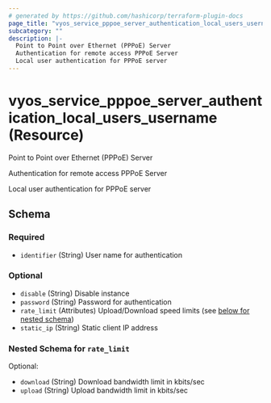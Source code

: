 ```yaml
---
# generated by https://github.com/hashicorp/terraform-plugin-docs
page_title: "vyos_service_pppoe_server_authentication_local_users_username Resource - vyos"
subcategory: ""
description: |-
  Point to Point over Ethernet (PPPoE) Server
  Authentication for remote access PPPoE Server
  Local user authentication for PPPoE server
---
```


# vyos_service_pppoe_server_authentication_local_users_username (Resource)

Point to Point over Ethernet (PPPoE) Server

Authentication for remote access PPPoE Server

Local user authentication for PPPoE server



<!-- schema generated by tfplugindocs -->
## Schema

### Required

- `identifier` (String) User name for authentication

### Optional

- `disable` (String) Disable instance
- `password` (String) Password for authentication
- `rate_limit` (Attributes) Upload/Download speed limits (see [below for nested schema](#nestedatt--rate_limit))
- `static_ip` (String) Static client IP address

<a id="nestedatt--rate_limit"></a>
### Nested Schema for `rate_limit`

Optional:

- `download` (String) Download bandwidth limit in kbits/sec
- `upload` (String) Upload bandwidth limit in kbits/sec
